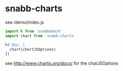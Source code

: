 
# snabb-charts

see /demo/index.js


```js
import h from 'snabbdom/h'
import chart from 'snabb-charts'

h('div, [
  chart(chartJSOptions)
])
```

see http://www.chartjs.org/docs/ for the chatJSOptions
